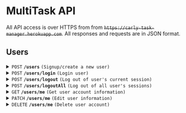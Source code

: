 # MultiTask API
All API access is over HTTPS from from ~~`https://carly-task-manager.herokuapp.com`~~. All responses and requests are in JSON format.

## Users
<details>
 <summary><code>POST</code> <code><b>/users</b></code> <code>(Signup/create a new user)</code></summary>

#### Authentication

not required

#### Parameters

| name       | type     | data type | description                                       |
|------------|----------|-----------|---------------------------------------------------|
| `name`     | required | string    | The name of the user                              |
| `email`    | required | string    | A valid email that doesn't exists in the database |
| `password` | required | string    | Password of the user                              |
| `age`      | optional | int       | Age of the user                                   |

#### Example Request Body

```json
{
  "name": "Micky Mouse",
	"email": "holiday@gmail.com",
	"password": "rainbow543",
  "age": 20
}
```

#### Success Response

- **Code**: `201 Created`
- **Example Response Body**
  ```json
  {
    "user": {
      "age": 20,
      "_id": "64ed1f001acc5e7da922f522",
      "name": "Dou Mao",
      "email": "holiday@gmail.com",
      "createdAt": "2023-08-28T22:26:08.658Z",
      "updatedAt": "2023-08-28T22:26:08.725Z",
      "__v": 1
    },
    "token": "eyJhbGciOiJIUzI1NiIsInR5cCI6IkpXVCJ9.eyJfaWQiOiI2NGVkMWYwMDFhY2M1ZTdkYTkyMmY1MjIiLCJpYXQiOjE2OTMyNjE1Njh9.UWguNN5AFF3UR86tmrc2paVE9ll9hvw__hmFN60xM4k"
  }
  ```
- **Actions**: Send a welcome email to the new user and adds a new JWT to the user's `tokens` data.

#### Error Response

- **Code**: `400 Bad Request`

</details>

<details>
 <summary><code>POST</code> <code><b>/users/login</b></code> <code>(Login user)</code></summary>

#### Authentication

not required

#### Parameters

| name       | type     | data type | description          |
|------------|----------|-----------|----------------------|
| `email`    | required | string    | Email of the user    |
| `password` | required | string    | Password of the user |

#### Example Request Body

```json
{
	"email": "Micky Mouse",
	"password": "rainbow543"
}
```

#### Success Response

- **Code**: `200 OK`
- **Example Response Body**
  ```json
  {
    "user": {
      "age": 20,
      "_id": "64ed1f001acc5e7da922f522",
      "name": "Micky Mouse",
      "email": "holiday@gmail.com",
      "createdAt": "2023-08-28T22:26:08.658Z",
      "updatedAt": "2023-08-29T00:10:41.517Z",
      "__v": 2
    },
    "token": "eyJhbGciOiJIUzI1NiIsInR5cCI6IkpXVCJ9.eyJfaWQiOiI2NGVkMWYwMDFhY2M1ZTdkYTkyMmY1MjIiLCJpYXQiOjE2OTMyNjc4NDF9.xSuIWxSsM45WIpczLCMJb1MMlZ510iC9Js6sfAqqftw"
  }
  ```
- **Action**: Adds a new JWT to the user's `tokens` data.

#### Error Response

- **Code**: `400 Bad Request`

</details>

<details>
 <summary><code>POST</code> <code><b>/users/logout</b></code> <code>(Log out of user's current session)</code></summary>

#### Authentication

JWT of the user's current session

#### Parameters

none

#### Success Response

- **Code**: `200 OK`
- **Action**: Removes the current JWT from the user's `tokens` data.

#### Error Response

| http code                   | response body                       |
|-----------------------------|-------------------------------------|
| `500 Internal Server Error` | none                                |
| `401 Unauthorized`          | `{"error": "Please authenticate."}` |

</details>

<details>
 <summary><code>POST</code> <code><b>/users/logoutAll</b></code> <code>(Log out of all user's sessions)</code></summary>

#### Authentication

JWT of the user's current session

#### Parameters

none

#### Success Response

- **Code**: `200 OK`
- **Action**: Removes all JWTs from the user's `tokens` data.

#### Error Response

| http code                   | response body                       |
|-----------------------------|-------------------------------------|
| `500 Internal Server Error` | none                                |
| `401 Unauthorized`          | `{"error": "Please authenticate."}` |

</details>

<details>
 <summary><code>GET</code> <code><b>/users/me</b></code> <code>(Get user account information)</code></summary>

#### Authentication

JWT of the user's current session

#### Parameters

none

#### Success Response

- **Code**: `200 OK`
- **Example Response Body**
  ```json
  {
    "age": 20,
    "_id": "64ed44db5577279fff97e05e",
    "name": "Micky Mouse",
    "email": "holiday@gmail.com",
    "createdAt": "2023-08-29T01:07:39.021Z",
    "updatedAt": "2023-08-29T03:53:44.100Z",
    "__v": 11
  }
  ```

#### Error Response

| http code          | response body                       |
|--------------------|-------------------------------------|
| `401 Unauthorized` | `{"error": "Please authenticate."}` |

</details>

<details>
 <summary><code>PATCH</code> <code><b>/users/me</b></code> <code>(Edit user information)</code></summary>

#### Authentication

JWT of the user's current session

#### Parameters

| name       | type     | data type | description                                       |
|------------|----------|-----------|---------------------------------------------------|
| `name`     | optional | string    | The name of the user                              |
| `email`    | optional | string    | A valid email that doesn't exists in the database |
| `password` | optional | string    | Password of the user                              |
| `age`      | optional | int       | Age of the user                                   |

#### Example Request Body

```json
{
	"age": 55,
	"name": "Wise Owl"
}
```

#### Success Response

- **Code**: `200 OK`
- **Example Response Body**
  ```json
  {
    "age": 55,
    "_id": "64ed44db5577279fff97e05e",
    "name": "Wise Owl",
    "email": "holiday@gmail.com",
    "createdAt": "2023-08-29T01:07:39.021Z",
    "updatedAt": "2023-08-29T04:14:48.936Z",
    "__v": 12
  }
  ```

#### Error Response

| http code          | response body                       |
|--------------------|-------------------------------------|
| `400 Bad Request`  | none                                |
| `401 Unauthorized` | `{"error": "Please authenticate."}` |
| `403 Forbidden`    | `{"error": "Invalid update."}`      |

</details>

<details>
 <summary><code>DELETE</code> <code><b>/users/me</b></code> <code>(Delete user account)</code></summary>

#### Authentication

JWT of the user's current session

#### Parameters

none

#### Success Response

- **Code**: `200 OK`
- **Example Response Body**
  ```json
  {
    "age": 55,
    "_id": "64ed44db5577279fff97e05e",
    "name": "Wise Owl",
    "email": "holiday@gmail.com",
    "createdAt": "2023-08-29T01:07:39.021Z",
    "updatedAt": "2023-08-29T04:14:48.936Z",
    "__v": 12
  }
  ```
- **Action**: Send a goodbye email to the user.

#### Error Response

| http code                   | response body                       |
|-----------------------------|-------------------------------------|
| `500 Internal Server Error` | none                                |
| `401 Unauthorized`          | `{"error": "Please authenticate."}` |

</details>

